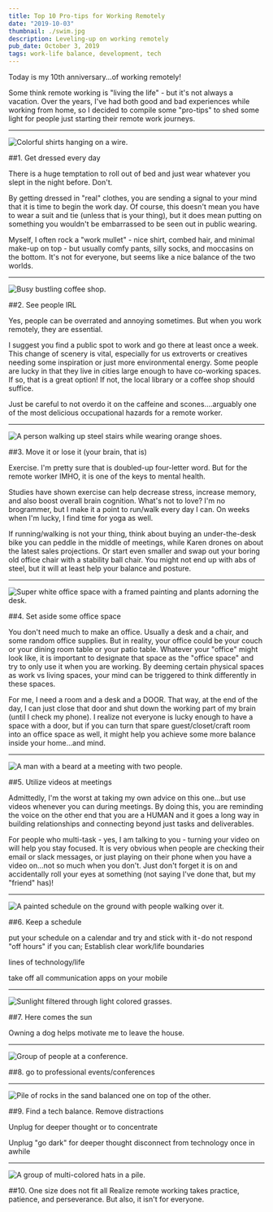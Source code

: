 ```yaml
---
title: Top 10 Pro-tips for Working Remotely
date: "2019-10-03"
thumbnail: ./swim.jpg
description: Leveling-up on working remotely
pub_date: October 3, 2019
tags: work-life balance, development, tech
---
```


Today is my 10th anniversary...of working remotely!

Some think remote working is "living the life" - but it's not always a vacation. Over the years, I've had both good and bad experiences while working from home, so I decided to compile some "pro-tips" to shed some light for people just starting their remote work journeys.

<hr>

<div class="kg-card kg-image-card kg-width-medium">

![Colorful shirts hanging on a wire.](./clothes.jpg)

</div>

##1. Get dressed every day

There is a huge temptation to roll out of bed and just wear whatever you slept in the night before. Don't.

By getting dressed in "real" clothes, you are sending a signal to your mind that it is time to begin the work day. Of course, this doesn't mean you have to wear a suit and tie (unless that is your thing), but it does mean putting on something you wouldn't be embarrassed to be seen out in public wearing.

Myself, I often rock a "work mullet" - nice shirt, combed hair, and minimal make-up on top - but usually comfy pants, silly socks, and moccasins on the bottom. It's not for everyone, but seems like a nice balance of the two worlds.

<hr>

<div class="kg-card kg-image-card kg-width-medium">

![Busy bustling coffee shop.](./coffee.jpg)

</div>

##2. See people IRL

Yes, people can be overrated and annoying sometimes. But when you work remotely, they are essential.

I suggest you find a public spot to work and go there at least once a week. This change of scenery is vital, especially for us extroverts or creatives needing some inspiration or just more environmental energy. Some people are lucky in that they live in cities large enough to have co-working spaces. If so, that is a great option! If not, the local library or a coffee shop should suffice.

Just be careful to not overdo it on the caffeine and scones....arguably one of the most delicious occupational hazards for a remote worker.

<hr>

<div class="kg-card kg-image-card kg-width-medium">

![A person walking up steel stairs while wearing orange shoes.](./shoes.jpg)

</div>

##3. Move it or lose it (your brain, that is)

Exercise. I'm pretty sure that is doubled-up four-letter word. But for the remote worker IMHO, it is one of the keys to mental health.

Studies have shown exercise can help decrease stress, increase memory, and also boost overall brain cognition. What's not to love? I'm no brogrammer, but I make it a point to run/walk every day I can. On weeks when I'm lucky, I find time for yoga as well.

If running/walking is not your thing, think about buying an under-the-desk bike you can peddle in the middle of meetings, while Karen drones on about the latest sales projections. Or start even smaller and swap out your boring old office chair with a stability ball chair. You might not end up with abs of steel, but it will at least help your balance and posture.

<hr>

<div class="kg-card kg-image-card kg-width-medium">

![Super white office space with a framed painting and plants adorning the desk.](./desk.jpg)

</div>

##4. Set aside some office space

You don't need much to make an office. Usually a desk and a chair, and some random office supplies. But in reality, your office could be your couch or your dining room table or your patio table. Whatever your "office" might look like, it is important to designate that space as the "office space" and try to only use it when you are working. By deeming certain physical spaces as work vs living spaces, your mind can be triggered to think differently in these spaces.

For me, I need a room and a desk and a DOOR. That way, at the end of the day, I can just close that door and shut down the working part of my brain (until I check my phone). I realize not everyone is lucky enough to have a space with a door, but if you can turn that spare guest/closet/craft room into an office space as well, it might help you achieve some more balance inside your home...and mind.

<hr>

<div class="kg-card kg-image-card kg-width-medium">

![A man with a beard at a meeting with two people.](./meeting.jpg)

</div>

##5. Utilize videos at meetings

Admittedly, I'm the worst at taking my own advice on this one...but use videos whenever you can during meetings. By doing this, you are reminding the voice on the other end that you are a HUMAN and it goes a long way in building relationships and connecting beyond just tasks and deliverables.

For people who multi-task - yes, I am talking to you - turning your video on will help you stay focused. It is very obvious when people are checking their email or slack messages, or just playing on their phone when you have a video on...not so much when you don't. Just don't forget it is on and accidentally roll your eyes at something (not saying I've done that, but my "friend" has)! 

<hr>

<div class="kg-card kg-image-card kg-width-medium">

![A painted schedule on the ground with people walking over it.](./schedule.jpg)

</div>

##6. Keep a schedule

put your schedule on a calendar and try and stick with it - do not respond "off hours" if you can; Establish clear work/life boundaries

lines of technology/life

take off all communication apps on your mobile

<hr>

<div class="kg-card kg-image-card kg-width-medium">

![Sunlight filtered through light colored grasses.](./sun.jpg)

</div>

##7. Here comes the sun

Owning a dog helps motivate me to leave the house.

<hr>

<div class="kg-card kg-image-card kg-width-medium">

![Group of people at a conference.](./audience.jpg)

</div>

##8. go to professional events/conferences

<hr>

<div class="kg-card kg-image-card kg-width-medium">

![Pile of rocks in the sand balanced one on top of the other.](./balance.jpg)

</div>

##9. Find a tech balance. Remove distractions

Unplug for deeper thought or to concentrate

Unplug "go dark" for deeper thought
disconnect from technology once in awhile

<hr>

<div class="kg-card kg-image-card kg-width-medium">

![A group of multi-colored hats in a pile.](./hats.jpg)

</div>

##10. One size does not fit all
Realize remote working takes practice, patience, and perseverance. But also, it isn't for everyone.
